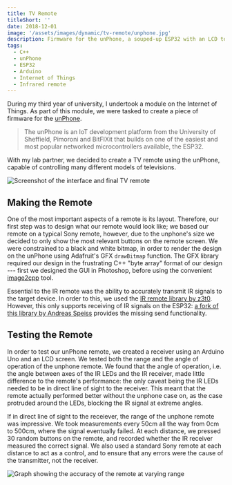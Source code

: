 ```yaml
---
title: TV Remote
titleShort: ''
date: 2018-12-01
image: '/assets/images/dynamic/tv-remote/unphone.jpg'
description: Firmware for the unPhone, a souped-up ESP32 with an LCD touchscreen, to control televisions from a number of manufacturers
tags:
  - C++
  - unPhone
  - ESP32
  - Arduino
  - Internet of Things
  - Infrared remote
---
```


During my third year of university, I undertook a module on the Internet of Things. As part of this module, we were tasked to create a piece of firmware for the [unPhone](https://unphone.net/the-unphone/).

> The unPhone is an IoT development platform from the University of Sheffield, Pimoroni and BitFIXit that builds on one of the easiest and most popular networked microcontrollers available, the ESP32.

With my lab partner, we decided to create a TV remote using the unPhone, capable of controlling many different models of televisions.

![Screenshot of the interface and final TV remote](/assets/images/dynamic/tv-remote/interface.png)

## Making the Remote

One of the most important aspects of a remote is its layout. Therefore, our first step was to design what our remote would look like; we based our remote on a typical Sony remote, however, due to the unphone's size we decided to only show the most relevant buttons on the remote screen. We were constrained to a black and white bitmap, in order to render the design on the unPhone using Adafruit's GFX `drawBitmap` function. The GFX library required our design in the frustrating C++ "byte array" format of our design --- first we designed the GUI in Photoshop, before using the convenient [image2cpp](http://javl.github.io/image2cpp/) tool.

Essential to the IR remote was the ability to accurately transmit IR signals to the target device. In order to this, we used the [IR remote library by z3t0](https://github.com/SensorsIot/Definitive-Guide-to-IR). However, this only supports receiving of IR signals on the ESP32: [a fork of this library by Andreas Speiss](https://github.com/SensorsIot/Definitive-Guide-to-IR) provides the missing send functionality.

## Testing the Remote

In order to test our unPhone remote, we created a receiver using an Arduino Uno and an LCD screen. We tested both the range and the angle of operation of the unphone remote. We found that the angle of operation, i.e. the angle between axes of the IR LEDs and the IR receiver, made little difference to the remote's performance: the only caveat being the IR LEDs needed to be in direct line of sight to the receiver. This meant that the remote actually performed better without the unphone case on, as the case protruded around the LEDs, blocking the IR signal at extreme angles.

If in direct line of sight to the receiever, the range of the unphone remote was impressive. We took measurements every 50cm all the way from 0cm to 500cm, where the signal eventually failed. At each distance, we pressed 30 random buttons on the remote, and recorded whether the IR receiver measured the correct signal. We also used a standard Sony remote at each distance to act as a control, and to ensure that any errors were the cause of the transmitter, not the receiver.

![Graph showing the accuracy of the remote at varying range](/assets/images/dynamic/tv-remote/testing.png)
